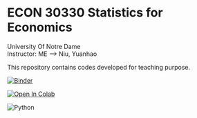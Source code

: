 # ECON 30330 Statistics for Economics
University Of Notre Dame  
Instructor: ME --> Niu, Yuanhao  

This repository contains codes developed for teaching purpose. 

[![Binder](https://mybinder.org/badge_logo.svg)](https://mybinder.org/v2/gh/yniu87/teach_stat/master)

[![Open In Colab](https://colab.research.google.com/assets/colab-badge.svg)](https://colab.research.google.com/github/yniu87/teach_stat/blob/master)

![Python](https://user-images.githubusercontent.com/4949778/50740273-10ad1280-1212-11e9-8b84-0a82f5d02c2f.png)
